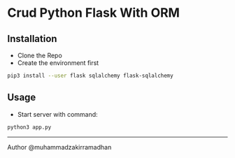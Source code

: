 # Crud Python Flask With ORM

## Installation

* Clone the Repo
* Create the environment first

```bash
pip3 install --user flask sqlalchemy flask-sqlalchemy
```

## Usage

* Start server with command:
```bash
python3 app.py
```

---

Author @muhammadzakirramadhan